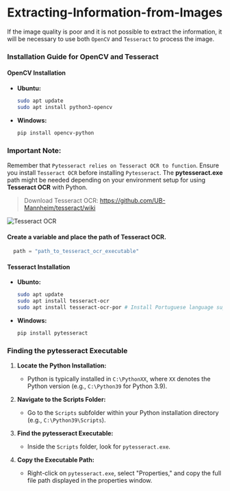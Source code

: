 # Extracting-Information-from-Images
If the image quality is poor and it is not possible to extract the information, it will be necessary to use both `OpenCV` and `Tesseract` to process the image.

### Installation Guide for OpenCV and Tesseract

#### OpenCV Installation

- **Ubuntu:**
  ```bash
  sudo apt update
  sudo apt install python3-opencv
  ```

- **Windows:**
  ```bash
  pip install opencv-python
  ```

### Important Note:

Remember that `Pytesseract relies on Tesseract OCR to function`. Ensure you install `Tesseract OCR` before installing `Pytesseract`. The **pytesseract.exe** path might be needed depending on your environment setup for using **Tesseract OCR** with Python.

> Download Tesseract OCR: https://github.com/UB-Mannheim/tesseract/wiki


![Tesseract OCR](https://github.com/KaikeTaiao/Extracting-Information-from-Images/assets/163609365/5636bb70-7ed9-4763-999f-bba4ae58bbac)

#### Create a variable and place the path of Tesseract OCR.
```Python
  path = "path_to_tesseract_ocr_executable"
```

#### Tesseract Installation

- **Ubunto:**
  ```bash
  sudo apt update
  sudo apt install tesseract-ocr
  sudo apt install tesseract-ocr-por # Install Portuguese language support if needed
  ```

- **Windows:**
  ```bash
  pip install pytesseract
  ```

### Finding the pytesseract Executable

1. **Locate the Python Installation:**
   - Python is typically installed in `C:\PythonXX`, where `XX` denotes the Python version (e.g., `C:\Python39` for Python 3.9).

2. **Navigate to the Scripts Folder:**
   - Go to the `Scripts` subfolder within your Python installation directory (e.g., `C:\Python39\Scripts`).

3. **Find the pytesseract Executable:**
   - Inside the `Scripts` folder, look for `pytesseract.exe`.

4. **Copy the Executable Path:**
   - Right-click on `pytesseract.exe`, select "Properties," and copy the full file path displayed in the properties window.


